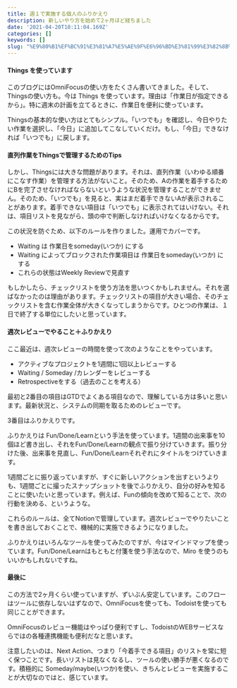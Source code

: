 ```yaml
---
title: 週１で実施する個人のふりかえり
description: 新しいやり方を始めて2ヶ月ほど経ちました
date: '2021-04-20T10:11:04.169Z'
categories: []
keywords: []
slug: "%E9%80%B1%EF%BC%91%E3%81%A7%E5%AE%9F%E6%96%BD%E3%81%99%E3%82%8B%E5%80%8B%E4%BA%BA%E3%81%AE%E3%81%B5%E3%82%8A%E3%81%8B%E3%81%88%E3%82%8A"
---
```

#### Things を使っています

このブログにはOmniFocusの使い方をたくさん書いてきました。そして、Thingsの使い方も。今は Things を使っています。理由は「作業日が指定できるから」。特に週末の計画を立てるときに、作業日を便利に使っています。

Thingsの基本的な使い方はとてもシンプル。「いつでも」を確認し、今日やりたい作業を選択し、「今日」に追加してこなしていくだけ。もし、「今日」できなければ「いつでも」に戻します。

#### 直列作業をThingsで管理するためのTips

しかし、Thingsには大きな問題があります。それは、直列作業（いわゆる順番にこなす作業）を管理する方法がないこと。そのため、Aの作業を着手するためにBを完了させなければならないというような状況を管理することができません。そのため、「いつでも」を見ると、実はまだ着手できないAが表示されることがあります。着手できない項目は「いつでも」に表示されてはいけない。それは、項目リストを見ながら、頭の中で判断しなければいけなくなるからです。

この状況を防ぐため、以下のルールを作りました。運用でカバーです。

*   Waiting は 作業日をsomeday(いつか) にする
*   Waiting によってブロックされた作業項目は 作業日をsomeday(いつか) にする
*   これらの状態はWeekly Reviewで見直す

もしかしたら、チェックリストを使う方法を思いつくかもしれません。それを選ばなかったのは理由があります。チェックリストの項目が大きい場合、そのチェックリストを含む作業全体が大きくなってしまうからです。ひとつの作業は、１日で終了する単位にしたいと思っています。

#### 週次レビューでやること＋ふりかえり

ここ最近は、週次レビューの時間を使って次のようなことをやっています。

*   アクティブなプロジェクトを1週間に1回以上レビューする
*   Waiting / Someday /カレンダーをレビューする
*   Retrospectiveをする（過去のことを考える）

最初と2番目の項目はGTDでよくある項目なので、理解している方は多いと思います。最新状況と、システムの同期を取るためのレビューです。

3番目はふりかえりです。

ふりかえりは Fun/Done/Learnという手法を使っています。1週間の出来事を10個ほど書き出し、それをFun/Done/Learnの観点で振り分けていきます。振り分けた後、出来事を見直し、Fun/Done/Learnそれぞれにタイトルをつけていきます。

1週間ごとに振り返っていますが、すぐに新しいアクションを出すというよりも、1週間ごとに撮ったスナップショットを後でふりかえり、自分の好みを知ることに使いたいと思っています。例えば、Funの傾向を改めて知ることで、次の行動を決める、というような。

これらのルールは、全てNotionで管理しています。週次レビューでやりたいことを書き出しておくことで、機械的に実施できるようになりました。

ふりかえりはいろんなツールを使ってみたのですが、今はマインドマップを使っています。Fun/Done/Learnはもともと付箋を使う手法なので、Miro を使うのもいいかもしれないですね。

#### 最後に

この方法で2ヶ月くらい使っていますが、ずいぶん安定しています。このフローはツールに依存しないはずなので、OmniFocusを使っても、Todoistを使っても同じことができます。

OmniFocusのレビュー機能はやっぱり便利ですし、TodoistのWEBサービスならではの各種連携機能も便利だなと思います。

注意したいのは、Next Action、つまり「今着手できる項目」のリストを常に短く保つことです。長いリストは見なくなるし、ツールの使い勝手が悪くなるのです。積極的に Someday/maybe(いつか)を使い、きちんとレビューを実施することが大切なのではと、感じています。